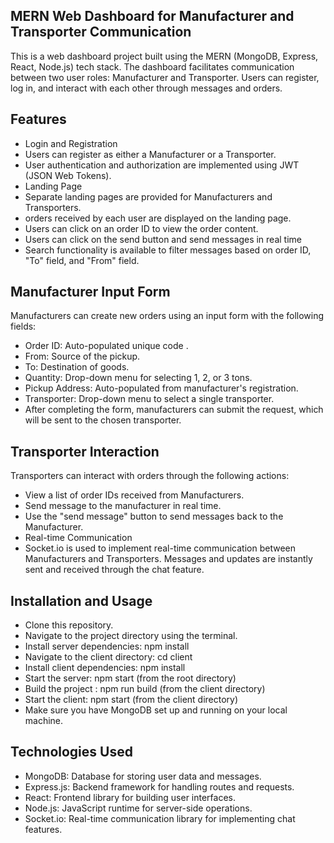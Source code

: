 ## MERN Web Dashboard for Manufacturer and Transporter Communication

This is a web dashboard project built using the MERN (MongoDB, Express, React, Node.js) tech stack. The dashboard facilitates communication between two user roles: Manufacturer and Transporter. Users can register, log in, and interact with each other through messages and orders.

## Features

- Login and Registration
- Users can register as either a Manufacturer or a Transporter.
- User authentication and authorization are implemented using JWT (JSON Web Tokens).
- Landing Page
- Separate landing pages are provided for Manufacturers and Transporters.
- orders received by each user are displayed on the landing page.
- Users can click on an order ID to view the order content.
- Users can click on the send button and send messages in real time
- Search functionality is available to filter messages based on order ID, "To" field, and "From" field.

## Manufacturer Input Form

Manufacturers can create new orders using an input form with the following fields:

- Order ID: Auto-populated unique code .
- From: Source of the pickup.
- To: Destination of goods.
- Quantity: Drop-down menu for selecting 1, 2, or 3 tons.
- Pickup Address: Auto-populated from manufacturer's registration.
- Transporter: Drop-down menu to select a single transporter.
- After completing the form, manufacturers can submit the request, which will be sent to the chosen transporter.

## Transporter Interaction

Transporters can interact with orders through the following actions:

- View a list of order IDs received from Manufacturers.
- Send message to the manufacturer in real time.
- Use the "send message" button to send messages back to the Manufacturer.
- Real-time Communication
- Socket.io is used to implement real-time communication between Manufacturers and Transporters. Messages and updates are instantly sent and received through the chat feature.

## Installation and Usage

- Clone this repository.
- Navigate to the project directory using the terminal.
- Install server dependencies: npm install
- Navigate to the client directory: cd client
- Install client dependencies: npm install
- Start the server: npm start (from the root directory)
- Build the project : npm run build (from the client directory)
- Start the client: npm start (from the client directory)
- Make sure you have MongoDB set up and running on your local machine.

## Technologies Used

- MongoDB: Database for storing user data and messages.
- Express.js: Backend framework for handling routes and requests.
- React: Frontend library for building user interfaces.
- Node.js: JavaScript runtime for server-side operations.
- Socket.io: Real-time communication library for implementing chat features.